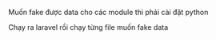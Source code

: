 Muốn fake được data cho các module thì phải cài đặt python

Chạy ra laravel rồi chạy từng file muốn fake data

